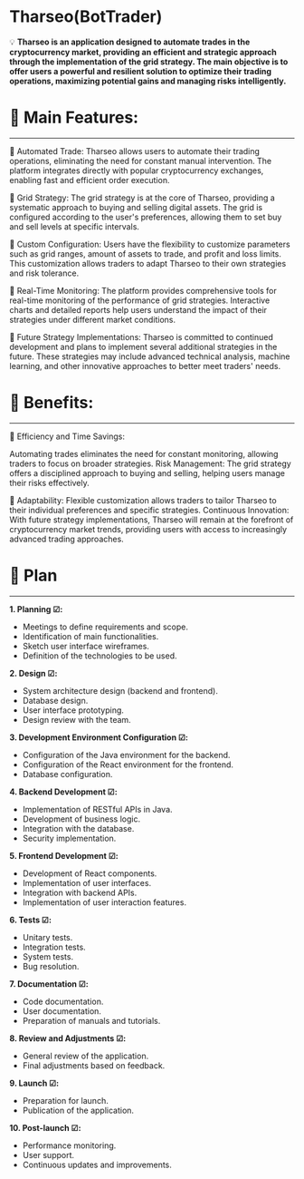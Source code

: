 # Tharseo(BotTrader)

💡 **Tharseo is an application designed to automate trades in the cryptocurrency market, providing an efficient and strategic approach through the implementation of the grid strategy. The main objective is to offer users a powerful and resilient solution to optimize their trading operations, maximizing potential gains and managing risks intelligently.**

# 🚀 Main Features:

---

🚀 Automated Trade:
Tharseo allows users to automate their trading operations, eliminating the need for constant manual intervention.
The platform integrates directly with popular cryptocurrency exchanges, enabling fast and efficient order execution.

🚀 Grid Strategy:
The grid strategy is at the core of Tharseo, providing a systematic approach to buying and selling digital assets.
The grid is configured according to the user's preferences, allowing them to set buy and sell levels at specific intervals.

🚀 Custom Configuration:
Users have the flexibility to customize parameters such as grid ranges, amount of assets to trade, and profit and loss limits.
This customization allows traders to adapt Tharseo to their own strategies and risk tolerance.

🚀 Real-Time Monitoring:
The platform provides comprehensive tools for real-time monitoring of the performance of grid strategies.
Interactive charts and detailed reports help users understand the impact of their strategies under different market conditions.

🚀 Future Strategy Implementations:
Tharseo is committed to continued development and plans to implement several additional strategies in the future.
These strategies may include advanced technical analysis, machine learning, and other innovative approaches to better meet traders' needs.

# 💭 Benefits:

---

💭 Efficiency and Time Savings:

Automating trades eliminates the need for constant monitoring, allowing traders to focus on broader strategies.
Risk Management: The grid strategy offers a disciplined approach to buying and selling, helping users manage their risks effectively.

💭 Adaptability: Flexible customization allows traders to tailor Tharseo to their individual preferences and specific strategies.
Continuous Innovation: With future strategy implementations, Tharseo will remain at the forefront of cryptocurrency market trends, providing users with access to increasingly advanced trading approaches.

# 🛫 Plan

---

**1. Planning ☑:**

- Meetings to define requirements and scope.
- Identification of main functionalities.
- Sketch user interface wireframes.
- Definition of the technologies to be used.

**2. Design ☑:**

- System architecture design (backend and frontend).
- Database design.
- User interface prototyping.
- Design review with the team.

**3. Development Environment Configuration ☑:**

- Configuration of the Java environment for the backend.
- Configuration of the React environment for the frontend.
- Database configuration.

**4. Backend Development ☑:**

- Implementation of RESTful APIs in Java.
- Development of business logic.
- Integration with the database.
- Security implementation.

**5. Frontend Development ☑:**

- Development of React components.
- Implementation of user interfaces.
- Integration with backend APIs.
- Implementation of user interaction features.

**6. Tests ☑:**

- Unitary tests.
- Integration tests.
- System tests.
- Bug resolution.

**7. Documentation ☑:**

- Code documentation.
- User documentation.
- Preparation of manuals and tutorials.

**8. Review and Adjustments ☑:**

- General review of the application.
- Final adjustments based on feedback.

**9. Launch ☑:**

- Preparation for launch.
- Publication of the application.

**10. Post-launch ☑:**

- Performance monitoring.
- User support.
- Continuous updates and improvements.

